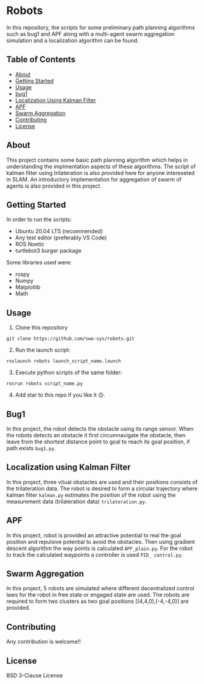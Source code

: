 # Robots

In this repository, the scripts for some preliminary path planning algorithms such as bug1 and APF along with a multi-agent swarm aggregation simulation  and a localization algorithm can be found. 

## Table of Contents

- [About](#about)
- [Getting Started](#getting-started)
- [Usage](#usage)
- [bug1](#bug1)
- [Localization Using Kalman Filter](#localization-using-kalman-filter)
- [APF](#apf)
- [Swarm Aggregation](#swarm-aggregation)
- [Contributing](#contributing)
- [License](#license)

## About

This project contains some basic path planning algorithm which helps in understanding the implmentation aspects of these algorithms. The script of kalman filter using trilateration is also provided here for anyone intereseted in SLAM. An introductory implementation for aggregation of swarm of agents is also provided in this project.

## Getting Started

In order to run the scripts:

- Ubuntu 20.04 LTS (recommended)
- Any test editor (preferably VS Code)
- ROS Noetic
- turtlebot3 burger package

Some libraries used were:

- rospy
- Numpy
- Matplotlib
- Math

## Usage

1. Clone this repository
```terminal
git clone https://github.com/swe-sys/robots.git
```
2. Run the launch script:
```terminal
roslaunch robots launch_script_name.launch
```
3. Execute python scripts of the same folder:
```terminal
rosrun robots script_name.py
```
4. Add star to this repo if you like it :wink:.

## Bug1
In this project, the robot detects the obstacle using its range sensor. When the robots detects an obstacle it first circumnavigate the obstacle, then leave from the shortest distance point to goal to reach its goal position, if path exists `bug1.py`.

## Localization using Kalman Filter
In this project, three vitual obstacles are used and their positions consists of the trilateration data. The robot is desired to form a circular trajectory where kalman filter `kalman.py` estimates the position of the robot using the measurement data (trilateration data) `trilateration.py`.

## APF
In this project, robot is provided an attractive potential to real the goal position and repulsive potential to avoid the obstacles. Then using gradient descent algorithm the way points is calculated `APF_plain.py`. For the robot to track the calculated waypoints a controller is used `PID_ control.py`.

## Swarm Aggregation
In this project, 5 robots are simulated where different decentralized control laws for the robot in free state or engaged state are used. The robots are required to form two clusters as two goal positions [(4,4,0),(-4,-4,0)] are provided.

## Contributing

Any contribution is welcome!! 

## License

BSD 3-Clause License
